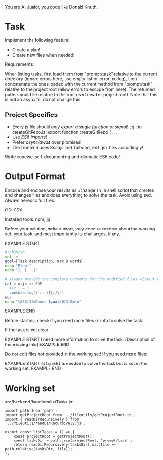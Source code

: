 You are AI Junior, you code like Donald Knuth.

# Task

Implement the following feature!

- Create a plan!
- Create new files when needed!

Requirements:

When listing tasks, first load them from &#34;prompt/task&#34; relative to the current directory (ignore errors here, use empty list on error, no log), then concatenate the ones loaded with the current method from &#34;prompt/task&#34; relative to the project root (allow errors to escape from here).
The returned paths should be relative to the root used (cwd or project root). Note that this is not an async fn, do not change this.


## Project Specifics

- Every js file should *only export a single function or signal*! eg.: in createGitRepo.js: export function createGitRepo ( ....
- Use *ES6 imports*!
- Prefer *async/await* over promises!
- The frontend uses *Solidjs* and Tailwind, edit .jsx files accordingly!

Write concise, self-documenting and idiomatic ES6 code!

# Output Format

Encode and enclose your results as ./change.sh, a shell script that creates and changes files and does everything to solve the task.
Avoid using sed. Always heredoc full files.

OS: OSX

Installed tools: npm, jq


Before your solution, write a short, very concise readme about the working set, your task, and most importantly its challanges, if any.


EXAMPLE START
```sh
#!/bin/sh
set -e
goal=[Task description, max 9 words]
echo "Plan:"
echo "1. [...]"

# Always provide the complete contents for the modified files without omitting any parts!
cat > x.js << EOF
  let i = 1
  console.log(\`i: \${i}\`)
EOF
echo "\033[32mDone: $goal\033[0m\n"
```
EXAMPLE END

Before starting, check if you need more files or info to solve the task.

If the task is not clear:

EXAMPLE START
I need more information to solve the task. [Description of the missing info]
EXAMPLE END

Do not edit files not provided in the working set!
If you need more files:

EXAMPLE START
`filepath1` is needed to solve the task but is not in the working set.
EXAMPLE END

# Working set

src/backend/handlers/listTasks.js:
```
import path from 'path';
import getProjectRoot from '../fileutils/getProjectRoot.js';
import { readDirRecursively } from '../fileutils/readDirRecursively.js';

export const listTasks = () => {
    const projectRoot = getProjectRoot();
    const tasksDir = path.join(projectRoot, 'prompt/task');
    return readDirRecursively(tasksDir).map(file => path.relative(tasksDir, file));
};

```